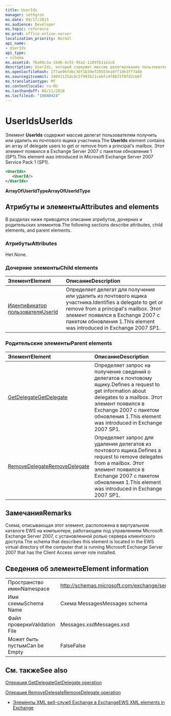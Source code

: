 ```yaml
---
title: UserIds
manager: sethgros
ms.date: 09/17/2015
ms.audience: Developer
ms.topic: reference
ms.prod: office-online-server
localization_priority: Normal
api_name:
- UserIds
api_type:
- schema
ms.assetid: 78a09c3a-1646-4c55-95a2-1109fb11e1c6
description: UserIds, который содержит массив делегирование пользователей, позволяющее получить или удалить из почтового ящика участника. Этот элемент появился в Exchange Server 2007 с пакетом обновления 1 (SP1).
ms.openlocfilehash: 277ae96fdbc30f1b39ef20553e10ff1de3ff7a8b
ms.sourcegitcommit: 34041125dc8c5f993b21cebfc4f8b72f0fd2cb6f
ms.translationtype: MT
ms.contentlocale: ru-RU
ms.lasthandoff: 06/11/2018
ms.locfileid: "19840424"
---
```

# <a name="userids"></a><span data-ttu-id="c3b05-104">UserIds</span><span class="sxs-lookup"><span data-stu-id="c3b05-104">UserIds</span></span>

<span data-ttu-id="c3b05-105">Элемент **UserIds** содержит массив делегат пользователям получить или удалить из почтового ящика участника.</span><span class="sxs-lookup"><span data-stu-id="c3b05-105">The **UserIds** element contains an array of delegate users to get or remove from a principal's mailbox.</span></span> <span data-ttu-id="c3b05-106">Этот элемент появился в Exchange Server 2007 с пакетом обновления 1 (SP1).</span><span class="sxs-lookup"><span data-stu-id="c3b05-106">This element was introduced in Microsoft Exchange Server 2007 Service Pack 1 (SP1).</span></span> 
  
```xml
<UserIds>
   <UserId/>
</UserIds>
```

 <span data-ttu-id="c3b05-107">**ArrayOfUserIdType**</span><span class="sxs-lookup"><span data-stu-id="c3b05-107">**ArrayOfUserIdType**</span></span>
## <a name="attributes-and-elements"></a><span data-ttu-id="c3b05-108">Атрибуты и элементы</span><span class="sxs-lookup"><span data-stu-id="c3b05-108">Attributes and elements</span></span>

<span data-ttu-id="c3b05-109">В разделах ниже приводится описание атрибутов, дочерних и родительских элементов.</span><span class="sxs-lookup"><span data-stu-id="c3b05-109">The following sections describe attributes, child elements, and parent elements.</span></span>
  
### <a name="attributes"></a><span data-ttu-id="c3b05-110">Атрибуты</span><span class="sxs-lookup"><span data-stu-id="c3b05-110">Attributes</span></span>

<span data-ttu-id="c3b05-111">Нет.</span><span class="sxs-lookup"><span data-stu-id="c3b05-111">None.</span></span>
  
### <a name="child-elements"></a><span data-ttu-id="c3b05-112">Дочерние элементы</span><span class="sxs-lookup"><span data-stu-id="c3b05-112">Child elements</span></span>

|<span data-ttu-id="c3b05-113">**Элемент**</span><span class="sxs-lookup"><span data-stu-id="c3b05-113">**Element**</span></span>|<span data-ttu-id="c3b05-114">**Описание**</span><span class="sxs-lookup"><span data-stu-id="c3b05-114">**Description**</span></span>|
|:-----|:-----|
|[<span data-ttu-id="c3b05-115">Идентификатор пользователя</span><span class="sxs-lookup"><span data-stu-id="c3b05-115">UserId</span></span>](userid.md) <br/> |<span data-ttu-id="c3b05-116">Определяет делегат для получения или удалить из почтового ящика участника.</span><span class="sxs-lookup"><span data-stu-id="c3b05-116">Identifies a delegate to get or remove from a principal's mailbox.</span></span> <span data-ttu-id="c3b05-117">Этот элемент появился в Exchange 2007 с пакетом обновления 1.</span><span class="sxs-lookup"><span data-stu-id="c3b05-117">This element was introduced in Exchange 2007 SP1.</span></span>  <br/> |
   
### <a name="parent-elements"></a><span data-ttu-id="c3b05-118">Родительские элементы</span><span class="sxs-lookup"><span data-stu-id="c3b05-118">Parent elements</span></span>

|<span data-ttu-id="c3b05-119">**Элемент**</span><span class="sxs-lookup"><span data-stu-id="c3b05-119">**Element**</span></span>|<span data-ttu-id="c3b05-120">**Описание**</span><span class="sxs-lookup"><span data-stu-id="c3b05-120">**Description**</span></span>|
|:-----|:-----|
|[<span data-ttu-id="c3b05-121">GetDelegate</span><span class="sxs-lookup"><span data-stu-id="c3b05-121">GetDelegate</span></span>](getdelegate.md) <br/> |<span data-ttu-id="c3b05-122">Определяет запрос на получение сведений о делегатов к почтовому ящику.</span><span class="sxs-lookup"><span data-stu-id="c3b05-122">Defines a request to get information about delegates to a mailbox.</span></span> <span data-ttu-id="c3b05-123">Этот элемент появился в Exchange 2007 с пакетом обновления 1.</span><span class="sxs-lookup"><span data-stu-id="c3b05-123">This element was introduced in Exchange 2007 SP1.</span></span>  <br/> |
|[<span data-ttu-id="c3b05-124">RemoveDelegate</span><span class="sxs-lookup"><span data-stu-id="c3b05-124">RemoveDelegate</span></span>](removedelegate.md) <br/> |<span data-ttu-id="c3b05-125">Определяет запрос для удаления делегатов из почтового ящика.</span><span class="sxs-lookup"><span data-stu-id="c3b05-125">Defines a request to remove delegates from a mailbox.</span></span> <span data-ttu-id="c3b05-126">Этот элемент появился в Exchange 2007 с пакетом обновления 1.</span><span class="sxs-lookup"><span data-stu-id="c3b05-126">This element was introduced in Exchange 2007 SP1.</span></span>  <br/> |
   
## <a name="remarks"></a><span data-ttu-id="c3b05-127">Замечания</span><span class="sxs-lookup"><span data-stu-id="c3b05-127">Remarks</span></span>

<span data-ttu-id="c3b05-128">Схема, описывающая этот элемент, расположена в виртуальном каталоге EWS на компьютере, работающем под управлением Microsoft Exchange Server 2007, с установленной ролью сервера клиентского доступа.</span><span class="sxs-lookup"><span data-stu-id="c3b05-128">The schema that describes this element is located in the EWS virtual directory of the computer that is running Microsoft Exchange Server 2007 that has the Client Access server role installed.</span></span>
  
## <a name="element-information"></a><span data-ttu-id="c3b05-129">Сведения об элементе</span><span class="sxs-lookup"><span data-stu-id="c3b05-129">Element information</span></span>

|||
|:-----|:-----|
|<span data-ttu-id="c3b05-130">Пространство имен</span><span class="sxs-lookup"><span data-stu-id="c3b05-130">Namespace</span></span>  <br/> |http://schemas.microsoft.com/exchange/services/2006/messages  <br/> |
|<span data-ttu-id="c3b05-131">Имя схемы</span><span class="sxs-lookup"><span data-stu-id="c3b05-131">Schema Name</span></span>  <br/> |<span data-ttu-id="c3b05-132">Схема Messages</span><span class="sxs-lookup"><span data-stu-id="c3b05-132">Messages schema</span></span>  <br/> |
|<span data-ttu-id="c3b05-133">Файл проверки</span><span class="sxs-lookup"><span data-stu-id="c3b05-133">Validation File</span></span>  <br/> |<span data-ttu-id="c3b05-134">Messages.xsd</span><span class="sxs-lookup"><span data-stu-id="c3b05-134">Messages.xsd</span></span>  <br/> |
|<span data-ttu-id="c3b05-135">Может быть пустым</span><span class="sxs-lookup"><span data-stu-id="c3b05-135">Can be Empty</span></span>  <br/> |<span data-ttu-id="c3b05-136">False</span><span class="sxs-lookup"><span data-stu-id="c3b05-136">False</span></span>  <br/> |
   
## <a name="see-also"></a><span data-ttu-id="c3b05-137">См. также</span><span class="sxs-lookup"><span data-stu-id="c3b05-137">See also</span></span>



[<span data-ttu-id="c3b05-138">Операция GetDelegate</span><span class="sxs-lookup"><span data-stu-id="c3b05-138">GetDelegate operation</span></span>](getdelegate-operation.md)
  
[<span data-ttu-id="c3b05-139">Операция RemoveDelegate</span><span class="sxs-lookup"><span data-stu-id="c3b05-139">RemoveDelegate operation</span></span>](removedelegate-operation.md)


- [<span data-ttu-id="c3b05-140">Элементы XML веб-служб Exchange в Exchange</span><span class="sxs-lookup"><span data-stu-id="c3b05-140">EWS XML elements in Exchange</span></span>](ews-xml-elements-in-exchange.md)

